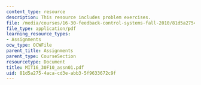 ```yaml
---
content_type: resource
description: This resource includes problem exercises.
file: /media/courses/16-30-feedback-control-systems-fall-2010/81d5a2754acacd3eabb35f9633672c9f_MIT16_30F10_assn01.pdf
file_type: application/pdf
learning_resource_types:
- Assignments
ocw_type: OCWFile
parent_title: Assignments
parent_type: CourseSection
resourcetype: Document
title: MIT16_30F10_assn01.pdf
uid: 81d5a275-4aca-cd3e-abb3-5f9633672c9f
---
```

